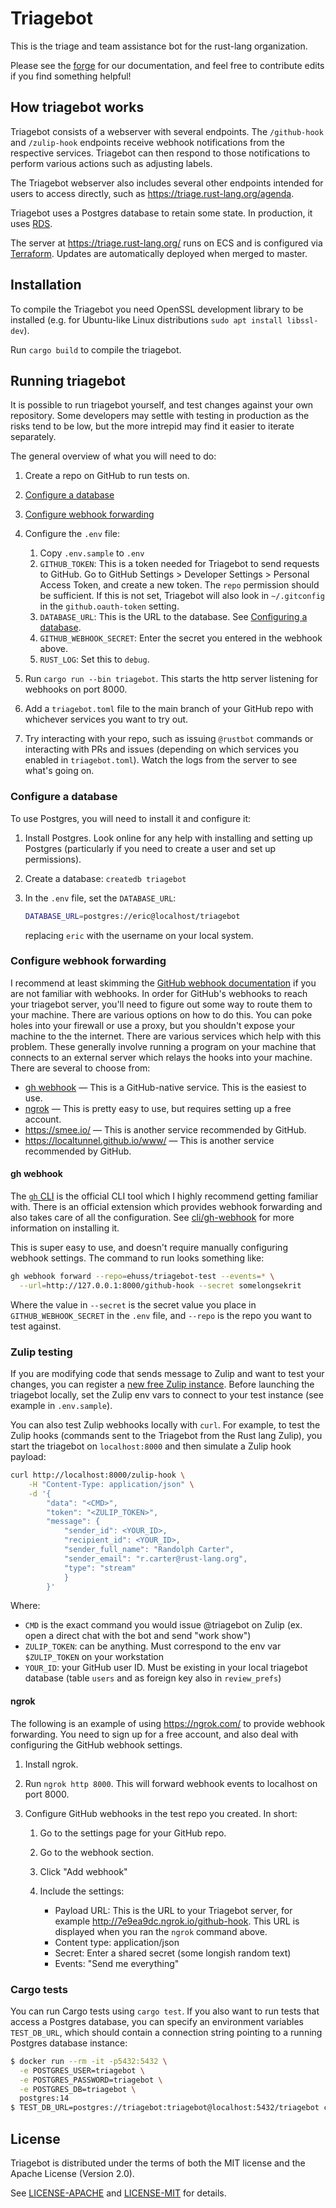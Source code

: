 # Triagebot

This is the triage and team assistance bot for the rust-lang organization.

Please see the [forge] for our documentation, and feel free to contribute edits
if you find something helpful!

[forge]: https://forge.rust-lang.org/triagebot/index.html

## How triagebot works

Triagebot consists of a webserver with several endpoints.
The `/github-hook` and `/zulip-hook` endpoints receive webhook notifications from the respective services.
Triagebot can then respond to those notifications to perform various actions such as adjusting labels.

The Triagebot webserver also includes several other endpoints intended for users to access directly, such as https://triage.rust-lang.org/agenda.

Triagebot uses a Postgres database to retain some state.
In production, it uses [RDS](https://aws.amazon.com/rds/).

The server at https://triage.rust-lang.org/ runs on ECS and is configured via [Terraform](https://github.com/rust-lang/simpleinfra/blob/master/terraform/shared/services/triagebot/main.tf#L8).
Updates are automatically deployed when merged to master.

## Installation

To compile the Triagebot you need OpenSSL development library to be installed (e.g. for Ubuntu-like Linux distributions `sudo apt install libssl-dev`).

Run `cargo build` to compile the triagebot.

## Running triagebot

It is possible to run triagebot yourself, and test changes against your own repository.
Some developers may settle with testing in production as the risks tend to be low, but the more intrepid may find it easier to iterate separately.

The general overview of what you will need to do:

1. Create a repo on GitHub to run tests on.
2. [Configure a database](#configure-a-database)
3. [Configure webhook forwarding](#configure-webhook-forwarding)
4. Configure the `.env` file:

    1. Copy `.env.sample` to `.env`
    2. `GITHUB_TOKEN`: This is a token needed for Triagebot to send requests to GitHub. Go to GitHub Settings > Developer Settings > Personal Access Token, and create a new token. The `repo` permission should be sufficient.
       If this is not set, Triagebot will also look in `~/.gitconfig` in the `github.oauth-token` setting.
    3. `DATABASE_URL`: This is the URL to the database. See [Configuring a database](#configuring-a-database).
    4. `GITHUB_WEBHOOK_SECRET`: Enter the secret you entered in the webhook above.
    5. `RUST_LOG`: Set this to `debug`.

5. Run `cargo run --bin triagebot`. This starts the http server listening for webhooks on port 8000.
6. Add a `triagebot.toml` file to the main branch of your GitHub repo with whichever services you want to try out.
7. Try interacting with your repo, such as issuing `@rustbot` commands or interacting with PRs and issues (depending on which services you enabled in `triagebot.toml`). Watch the logs from the server to see what's going on.

### Configure a database

To use Postgres, you will need to install it and configure it:

1. Install Postgres. Look online for any help with installing and setting up Postgres (particularly if you need to create a user and set up permissions).
2. Create a database: `createdb triagebot`
3. In the `.env` file, set the `DATABASE_URL`:

   ```sh
   DATABASE_URL=postgres://eric@localhost/triagebot
   ```

   replacing `eric` with the username on your local system.

### Configure webhook forwarding

I recommend at least skimming the [GitHub webhook documentation](https://docs.github.com/en/developers/webhooks-and-events/webhooks/about-webhooks) if you are not familiar with webhooks.
In order for GitHub's webhooks to reach your triagebot server, you'll need to figure out some way to route them to your machine.
There are various options on how to do this.
You can poke holes into your firewall or use a proxy, but you shouldn't expose your machine to the the internet.
There are various services which help with this problem.
These generally involve running a program on your machine that connects to an external server which relays the hooks into your machine.
There are several to choose from:

* [gh webhook](#gh-webhook) — This is a GitHub-native service. This is the easiest to use.
* [ngrok](#ngrok) — This is pretty easy to use, but requires setting up a free account.
* <https://smee.io/> — This is another service recommended by GitHub.
* <https://localtunnel.github.io/www/> — This is another service recommended by GitHub.

#### gh webhook

The [`gh` CLI](https://github.com/cli/cli) is the official CLI tool which I highly recommend getting familiar with.
There is an official extension which provides webhook forwarding and also takes care of all the configuration.
See [cli/gh-webhook](https://docs.github.com/en/developers/webhooks-and-events/webhooks/receiving-webhooks-with-the-github-cli) for more information on installing it.

This is super easy to use, and doesn't require manually configuring webhook settings.
The command to run looks something like:

```sh
gh webhook forward --repo=ehuss/triagebot-test --events=* \
  --url=http://127.0.0.1:8000/github-hook --secret somelongsekrit
```

Where the value in `--secret` is the secret value you place in `GITHUB_WEBHOOK_SECRET` in the `.env` file, and `--repo` is the repo you want to test against.

### Zulip testing

If you are modifying code that sends message to Zulip and want to test your changes, you can register a [new free Zulip instance](https://zulip.com/new/). Before launching the triagebot locally, set the Zulip env vars to connect to your test instance (see example in `.env.sample`).

You can also test Zulip webhooks locally with `curl`. For example, to test the Zulip hooks (commands sent to the
Triagebot from the Rust lang Zulip), you start the triagebot on `localhost:8000` and then simulate a
Zulip hook payload:
``` sh
curl http://localhost:8000/zulip-hook \
    -H "Content-Type: application/json" \
    -d '{
        "data": "<CMD>",
        "token": "<ZULIP_TOKEN>",
        "message": {
            "sender_id": <YOUR_ID>,
            "recipient_id": <YOUR_ID>,
            "sender_full_name": "Randolph Carter",
            "sender_email": "r.carter@rust-lang.org",
            "type": "stream"
            }
        }'
```

Where:
- `CMD` is the exact command you would issue @triagebot on Zulip (ex. open a direct chat with the
  bot and send "work show")
- `ZULIP_TOKEN`: can be anything. Must correspond to the env var `$ZULIP_TOKEN` on your workstation
- `YOUR_ID`: your GitHub user ID. Must be existing in your local triagebot database (table `users` and as
  foreign key also in `review_prefs`)

#### ngrok

The following is an example of using <https://ngrok.com/> to provide webhook forwarding.
You need to sign up for a free account, and also deal with configuring the GitHub webhook settings.

1. Install ngrok.
2. Run `ngrok http 8000`. This will forward webhook events to localhost on port 8000.
3. Configure GitHub webhooks in the test repo you created.
   In short:

    1. Go to the settings page for your GitHub repo.
    2. Go to the webhook section.
    3. Click "Add webhook"
    4. Include the settings:

        * Payload URL: This is the URL to your Triagebot server, for example http://7e9ea9dc.ngrok.io/github-hook. This URL is displayed when you ran the `ngrok` command above.
        * Content type: application/json
        * Secret: Enter a shared secret (some longish random text)
        * Events: "Send me everything"

### Cargo tests

You can run Cargo tests using `cargo test`. If you also want to run tests that access a Postgres database, you can specify an environment variables `TEST_DB_URL`, which should contain a connection string pointing to a running Postgres database instance:

```bash
$ docker run --rm -it -p5432:5432 \
  -e POSTGRES_USER=triagebot \
  -e POSTGRES_PASSWORD=triagebot \
  -e POSTGRES_DB=triagebot \
  postgres:14
$ TEST_DB_URL=postgres://triagebot:triagebot@localhost:5432/triagebot cargo test
```

## License

Triagebot is distributed under the terms of both the MIT license and the
Apache License (Version 2.0).

See [LICENSE-APACHE](LICENSE-APACHE) and [LICENSE-MIT](LICENSE-MIT) for details.
